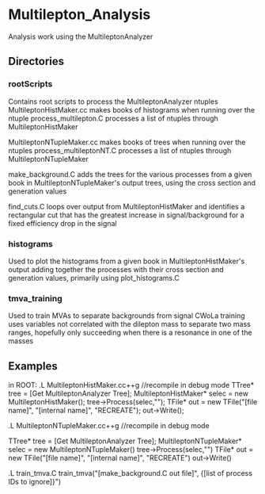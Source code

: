 # Multilepton_Analysis
Analysis work using the MultileptonAnalyzer

## Directories
### rootScripts
Contains root scripts to process the MultileptonAnalyzer ntuples
MultileptonHistMaker.cc makes books of histograms when running over the ntuple
process_multilepton.C processes a list of ntuples through MultileptonHistMaker

MultileptonNTupleMaker.cc makes books of trees when running over the ntuples
process_multileptonNT.C processes a list of ntuples through MultileptonNTupleMaker

make_background.C adds the trees for the various processes from a given book in
MultileptonNTupleMaker's output trees, using the cross section and generation values

find_cuts.C loops over output from MultileptonHistMaker and identifies a rectangular
cut that has the greatest increase in signal/background for a fixed efficiency drop
in the signal

### histograms
Used to plot the histograms from a given book in MultileptonHistMaker's output
adding together the processes with their cross section and generation values, primarily
using plot_histograms.C

### tmva_training
Used to train MVAs to separate backgrounds from signal
CWoLa training uses variables not correlated with the dilepton mass to separate two mass ranges,
hopefully only succeeding when there is a resonance in one of the masses

## Examples

in ROOT:
.L MultileptonHistMaker.cc++g //recompile in debug mode
TTree* tree = [Get MultileptonAnalyzer Tree];
MultileptonHistMaker* selec = new MultileptonHistMaker();
tree->Process(selec,"");
TFile* out = new TFile("[file name]", "[internal name]", "RECREATE");
out->Write();
  
.L MultileptonNTupleMaker.cc++g //recompile in debug mode

TTree* tree = [Get MultileptonAnalyzer Tree];
MultileptonNTupleMaker* selec = new MultileptonNTupleMaker()
tree->Process(selec,"")
TFile* out = new TFile("[file name]", "[internal name]", "RECREATE")
out->Write()
  
.L train_tmva.C
train_tmva("[make_background.C out file]", {[list of process IDs to ignore]}")
 

